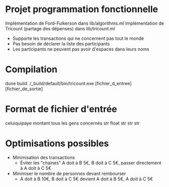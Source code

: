# Projet programmation fonctionnelle

Implémentation de Ford-Fulkerson dans lib/algorithms.ml
Implémentation de Tricount (partage des dépenses) dans lib/tricount.ml
- Supporte les transactions qui ne concernent pas tout le monde
- Pas besoin de déclarer la liste des participants
- Les participants ne peuvent pas avoir d'espaces dans leurs noms

# Compilation
dune build
./_build/default/bin/tricount.exe [fichier_d_entree] [fichier_de_sortie]

# Format de fichier d'entrée

celuiquipaye montant tous les gens concernés
str float str str str
# Optimisations possibles
 
- Minimisation des transactions
  - Éviter les "chaines" A doit à B 5€, B doit à C 5€, passer directement à A doit à C 5€
- Minimiser le nombre de personnes devant rembourser
  - A doit à B 10€, B doit à C 5€ devient A doit à B 5€, A doit à C 5€ 